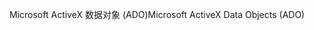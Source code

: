 <span data-ttu-id="c9d5d-101">Microsoft ActiveX 数据对象 (ADO)</span><span class="sxs-lookup"><span data-stu-id="c9d5d-101">Microsoft ActiveX Data Objects (ADO)</span></span>